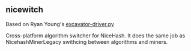 ## nicewitch

Based on Ryan Young's [excavator-driver.py](https://gist.github.com/YoRyan/6471e364501e7c62a0c41d92fa6090bc)

Cross-platform algorithm switcher for NiceHash.
It does the same job as NicehashMinerLegacy swithcing between algorithms and miners.
